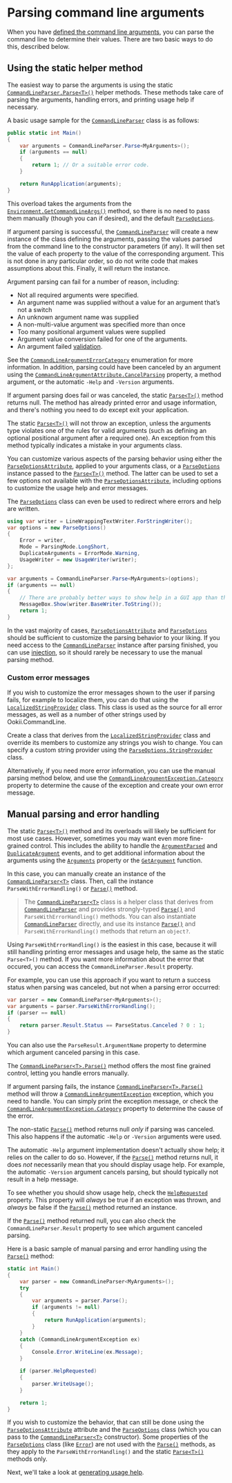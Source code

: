 # Parsing command line arguments

When you have [defined the command line arguments](DefiningArguments.md), you can parse the command
line to determine their values. There are two basic ways to do this, described below.

## Using the static helper method

The easiest way to parse the arguments is using the static [`CommandLineParser.Parse<T>()`][] helper
methods. These methods take care of parsing the arguments, handling errors, and printing usage help
if necessary.

A basic usage sample for the [`CommandLineParser`][] class is as follows:

```csharp
public static int Main()
{
    var arguments = CommandLineParser.Parse<MyArguments>();
    if (arguments == null)
    {
        return 1; // Or a suitable error code.
    }

    return RunApplication(arguments);
}
```

This overload takes the arguments from the [`Environment.GetCommandLineArgs()`][] method, so there is
no need to pass them manually (though you can if desired), and the default [`ParseOptions`][].

If argument parsing is successful, the [`CommandLineParser`][] will create a new instance of the class
defining the arguments, passing the values parsed from the command line to the constructor
parameters (if any). It will then set the value of each property to the value of the corresponding
argument. This is not done in any particular order, so do not write code that makes assumptions
about this. Finally, it will return the instance.

Argument parsing can fail for a number of reason, including:

- Not all required arguments were specified.
- An argument name was supplied without a value for an argument that’s not a switch
- An unknown argument name was supplied
- A non-multi-value argument was specified more than once
- Too many positional argument values were supplied
- Argument value conversion failed for one of the arguments.
- An argument failed [validation](Validation.md).

See the [`CommandLineArgumentErrorCategory`][] enumeration for more information. In addition, parsing
could have been canceled by an argument using the [`CommandLineArgumentAttribute.CancelParsing`][]
property, a method argument, or the automatic `-Help` and `-Version` arguments.

If argument parsing does fail or was canceled, the static [`Parse<T>()`][Parse<T>()_1] method
returns null. The method has already printed error and usage information, and there's nothing you
need to do except exit your application.

The static [`Parse<T>()`][Parse<T>()_1] will not throw an exception, unless the arguments type
violates one of the rules for valid arguments (such as defining an optional positional argument
after a required one). An exception from this method typically indicates a mistake in your arguments
class.

You can customize various aspects of the parsing behavior using either the
[`ParseOptionsAttribute`][], applied to your arguments class, or a [`ParseOptions`][] instance
passed to the [`Parse<T>()`][Parse<T>()_1] method. The latter can be used to set a few options not
available with the [`ParseOptionsAttribute`][], including options to customize the usage help and
error messages.

The [`ParseOptions`][] class can even be used to redirect where errors and help are written.

```csharp
using var writer = LineWrappingTextWriter.ForStringWriter();
var options = new ParseOptions()
{
    Error = writer,
    Mode = ParsingMode.LongShort,
    DuplicateArguments = ErrorMode.Warning,
    UsageWriter = new UsageWriter(writer);
};

var arguments = CommandLineParser.Parse<MyArguments>(options);
if (arguments == null)
{
    // There are probably better ways to show help in a GUI app than this.
    MessageBox.Show(writer.BaseWriter.ToString());
    return 1;
}
```

In the vast majority of cases, [`ParseOptionsAttribute`][] and [`ParseOptions`][] should be sufficient to
customize the parsing behavior to your liking. If you need access to the [`CommandLineParser`][] instance
after parsing finished, you can use [injection](DefiningArguments.md#commandlineparser-injection),
so it should rarely be necessary to use the manual parsing method.

### Custom error messages

If you wish to customize the error messages shown to the user if parsing fails, for example to
localize them, you can do that using the [`LocalizedStringProvider`][] class. This class is used as
the source for all error messages, as well as a number of other strings used by Ookii.CommandLine.

Create a class that derives from the [`LocalizedStringProvider`][] class and override its members to
customize any strings you wish to change. You can specify a custom string provider using the
[`ParseOptions.StringProvider`][] class.

Alternatively, if you need more error information, you can use the manual parsing method below, and
use the [`CommandLineArgumentException.Category`][] property to determine the cause of the exception
and create your own error message.

## Manual parsing and error handling

The static [`Parse<T>()`][Parse<T>()_1] method and its overloads will likely be sufficient for most
use cases. However, sometimes you may want even more fine-grained control. This includes the ability
to handle the [`ArgumentParsed`][] and [`DuplicateArgument`][DuplicateArgument_0] events, and to get
additional information about the arguments using the [`Arguments`][Arguments_0] property or the
[`GetArgument`][] function.

In this case, you can manually create an instance of the [`CommandLineParser<T>`][] class. Then, call
the instance `ParseWithErrorHandling()` or [`Parse()`][Parse()_5] method.

> The [`CommandLineParser<T>`][] class is a helper class that derives from [`CommandLineParser`][]
> and provides strongly-typed [`Parse()`][Parse()_5] and `ParseWithErrorHandling()` methods. You can
> also instantiate [`CommandLineParser`][] directly, and use its instance [`Parse()`][Parse()_6]
> and ``ParseWithErrorHandling()`` methods that return an `object?`.

Using `ParseWithErrorHandling()` is the easiest in this case, because it will still handling
printing error messages and usage help, the same as the static `Parse<T>()` method. If you want
more information about the error that occured, you can access the `CommandLineParser.Result`
property.

For example, you can use this approach if you want to return a success status when parsing was
canceled, but not when a parsing error occurred:

```csharp
var parser = new CommandLineParser<MyArguments>();
var arguments = parser.ParseWithErrorHandling();
if (parser == null)
{
    return parser.Result.Status == ParseStatus.Canceled ? 0 : 1;
}
```

You can also use the `ParseResult.ArgumentName` property to determine which argument canceled
parsing in this case.

The [`CommandLineParser<T>.Parse()`][] method offers the most fine grained control, letting you
handle errors manually.

If argument parsing fails, the instance [`CommandLineParser<T>.Parse()`][] method will throw a
[`CommandLineArgumentException`][] exception, which you need to handle. You can simply print the
exception message, or check the [`CommandLineArgumentException.Category`][] property to determine
the cause of the error.

The non-static [`Parse()`][Parse()_5] method returns null _only_ if parsing was canceled. This also
happens if the automatic `-Help` or `-Version` arguments were used.

The automatic `-Help` argument implementation doesn't actually show help; it relies on the caller to
do so. However, if the [`Parse()`][Parse()_5] method returns null, it does _not_ necessarily mean
that you should display usage help. For example, the automatic `-Version` argument cancels parsing,
but should typically not result in a help message.

To see whether you should show usage help, check the [`HelpRequested`][] property. This property
will _always_ be true if an exception was thrown, and _always_ be false if the
[`Parse()`][Parse()_5] method returned an instance.

If the [`Parse()`][Parse()_5] method returned null, you can also check the
`CommandLineParser.Result` property to see which argument canceled parsing.

Here is a basic sample of manual parsing and error handling using the [`Parse()`][Parse()_5] method:

```csharp
static int Main()
{
    var parser = new CommandLineParser<MyArguments>();
    try
    {
        var arguments = parser.Parse();
        if (arguments != null)
        {
            return RunApplication(arguments);
        }
    }
    catch (CommandLineArgumentException ex)
    {
        Console.Error.WriteLine(ex.Message);
    }

    if (parser.HelpRequested)
    {
        parser.WriteUsage();
    }

    return 1;
}
```

If you wish to customize the behavior, that can still be done using the [`ParseOptionsAttribute`][]
attribute and the [`ParseOptions`][] class (which you can pass to the [`CommandLineParser<T>`][]
constructor). Some properties of the [`ParseOptions`][] class (like [`Error`][]) are not used with
the [`Parse()`][Parse()_5]  methods, as they apply to the `ParseWithErrorHandling()` and the static
[`Parse<T>()`][Parse<T>()_1] methods only.

Next, we'll take a look at [generating usage help](UsageHelp.md).

[`ArgumentParsed`]: https://www.ookii.org/docs/commandline-3.0/html/E_Ookii_CommandLine_CommandLineParser_ArgumentParsed.htm
[`CommandLineArgumentAttribute.CancelParsing`]: https://www.ookii.org/docs/commandline-3.0/html/P_Ookii_CommandLine_CommandLineArgumentAttribute_CancelParsing.htm
[`CommandLineArgumentErrorCategory`]: https://www.ookii.org/docs/commandline-3.0/html/T_Ookii_CommandLine_CommandLineArgumentErrorCategory.htm
[`CommandLineArgumentException.Category`]: https://www.ookii.org/docs/commandline-3.0/html/P_Ookii_CommandLine_CommandLineArgumentException_Category.htm
[`CommandLineArgumentException`]: https://www.ookii.org/docs/commandline-3.0/html/T_Ookii_CommandLine_CommandLineArgumentException.htm
[`CommandLineParser.Parse<T>()`]: https://www.ookii.org/docs/commandline-3.0/html/M_Ookii_CommandLine_CommandLineParser_Parse__1.htm
[`CommandLineParser`]: https://www.ookii.org/docs/commandline-3.0/html/T_Ookii_CommandLine_CommandLineParser.htm
[`CommandLineParser<T>.Parse()`]: https://www.ookii.org/docs/commandline-3.0/html/Overload_Ookii_CommandLine_CommandLineParser_1_Parse.htm
[`CommandLineParser<T>`]: https://www.ookii.org/docs/commandline-3.0/html/T_Ookii_CommandLine_CommandLineParser_1.htm
[`Environment.GetCommandLineArgs()`]: https://learn.microsoft.com/dotnet/api/system.environment.getcommandlineargs
[`Error`]: https://www.ookii.org/docs/commandline-3.0/html/P_Ookii_CommandLine_ParseOptions_Error.htm
[`GetArgument`]: https://www.ookii.org/docs/commandline-3.0/html/M_Ookii_CommandLine_CommandLineParser_GetArgument.htm
[`HelpRequested`]: https://www.ookii.org/docs/commandline-3.0/html/P_Ookii_CommandLine_CommandLineParser_HelpRequested.htm
[`LocalizedStringProvider`]: https://www.ookii.org/docs/commandline-3.0/html/T_Ookii_CommandLine_LocalizedStringProvider.htm
[`ParseOptions.StringProvider`]: https://www.ookii.org/docs/commandline-3.0/html/P_Ookii_CommandLine_ParseOptions_StringProvider.htm
[`ParseOptions`]: https://www.ookii.org/docs/commandline-3.0/html/T_Ookii_CommandLine_ParseOptions.htm
[`ParseOptionsAttribute`]: https://www.ookii.org/docs/commandline-3.0/html/T_Ookii_CommandLine_ParseOptionsAttribute.htm
[Arguments_0]: https://www.ookii.org/docs/commandline-3.0/html/P_Ookii_CommandLine_CommandLineParser_Arguments.htm
[DuplicateArgument_0]: https://www.ookii.org/docs/commandline-3.0/html/E_Ookii_CommandLine_CommandLineParser_DuplicateArgument.htm
[Parse()_5]: https://www.ookii.org/docs/commandline-3.0/html/Overload_Ookii_CommandLine_CommandLineParser_1_Parse.htm
[Parse()_6]: https://www.ookii.org/docs/commandline-3.0/html/Overload_Ookii_CommandLine_CommandLineParser_Parse.htm
[Parse<T>()_1]: https://www.ookii.org/docs/commandline-3.0/html/M_Ookii_CommandLine_CommandLineParser_Parse__1.htm
